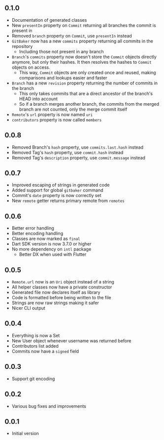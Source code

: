 ## 0.1.0

- Documentation of generated classes
- New `presentIn` property on `Commit` returning all branches the commit is present in
- Removed `branch` property on `Commit`, use `presentIn` instead
- `GitBaker` now has a new `commits` property returning all commits in the repository
  - Including those not present in any branch
- `Branch`'s `commits` property now doesn't store the `Commit` objects directly anymore, but only their hashes. It then resolves the hashes to `Commit` objects on access.
  - This way, `Commit` objects are only created once and reused, making comparisons and lookups easier and faster
- `Branch` has a new `revision` property returning the number of commits in the branch
  - This only takes commits that are a direct ancestor of the branch's HEAD into account
  - So if a branch merges another branch, the commits from the merged branch are not counted, only the merge commit itself
- `Remote`'s `url` property is now named `uri`
- `contributors` property is now called `members`

## 0.0.8

- Removed Branch's `hash` property, use `commits.last.hash` instead
- Removed Tag's `hash` property, use `commit.hash` instead
- Removed Tag's `description` property, use `commit.message` instead

## 0.0.7

- Improved escaping of strings in generated code
- Added support for global `gitbaker` command
- Commit's `date` property is now correctly set
- New `remote` getter returns primary remote from `remotes`

## 0.0.6

- Better error handling
- Better encoding handling
- Classes are now marked as `final`
- Dart SDK version is now 3.7.0 or higher
- No more dependency on `intl` package
  - Better DX when used with Flutter

## 0.0.5

- `Remote.url` now is an `Uri` object instead of a string
- All helper classes now have a private constructor
- Generated file now declares itself as library
- Code is formatted before being written to the file
- Strings are now raw strings making it safer
- Nicer CLI output

## 0.0.4

- Everything is now a Set
- New User object whenever username was returned before
- Contributors list added
- Commits now have a `signed` field

## 0.0.3

- Support git encoding

## 0.0.2

- Various bug fixes and improvements

## 0.0.1

- Initial version
